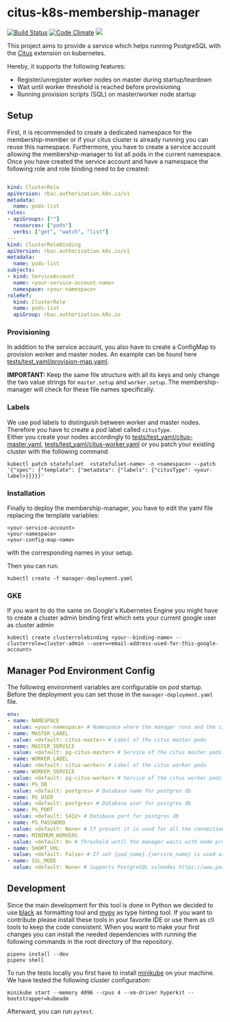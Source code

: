# citus-k8s-membership-manager
[![Build Status](https://travis-ci.com/bakdata/citus-k8s-membership-manager.svg?branch=master)](https://travis-ci.com/bakdata/citus-k8s-membership-manager)
[![Code Climate](https://codeclimate.com/github/bakdata/citus-k8s-membership-manager/badges/gpa.svg)](https://codeclimate.com/github/bakdata/citus-k8s-membership-manager)
[![](https://img.shields.io/docker/automated/jrottenberg/ffmpeg.svg)](https://hub.docker.com/r/bakdata/citus-k8s-membership-manager)


This project aims to provide a service which helps running PostgreSQL with the [Citus](https://github.com/citusdata/citus) extension on kubernetes.

Hereby, it supports the following features:

- Register/unregister worker nodes on master during startup/teardown
- Wait until worker threshold is reached before provisioning
- Running provision scripts (SQL) on master/worker node startup

## Setup

First, it is recommended to create a dedicated namespace for the membership-member or if your citus cluster is already running you can reuse this namespace. Furthermore, you have to create a service account allowing the membership-manager to list all pods in the current namespace.
Once you have created the service account and have a namespace the following role and role binding need to be created:

```yaml

kind: ClusterRole
apiVersion: rbac.authorization.k8s.io/v1
metadata:
  name: pods-list
rules:
- apiGroups: [""]
  resources: ["pods"]
  verbs: ["get", "watch", "list"]
---
kind: ClusterRoleBinding
apiVersion: rbac.authorization.k8s.io/v1
metadata:
  name: pods-list
subjects:
- kind: ServiceAccount
  name: <your-service-account-name>
  namespace: <your-namespace>
roleRef:
  kind: ClusterRole
  name: pods-list
  apiGroup: rbac.authorization.k8s.io

```

### Provisioning

In addition to the service account, you also have to create a ConfigMap to provision worker and master nodes. An example can be found here [tests/test\_yaml/provision-map.yaml](tests/test\_yaml/provision-map.yaml).

**IMPORTANT:** Keep the same file structure with all its keys and only change the two value strings for `master.setup` and `worker.setup`. The membership-manager will check for these file names specifically.

### Labels

We use pod labels to distinguish between worker and master nodes. Therefore you have to create a pod label called `citusType`.   
Either you create your nodes accordingly to [tests/test\_yaml/citus-master.yaml](tests/test\_yaml/citus-master.yaml), [tests/test\_yaml/citus-worker.yaml](tests/test\_yaml/citus-worker.yaml) or you patch your existing cluster with the following command.

```
kubectl patch statefulset  <statefulset-name> -n <namespace> --patch '{"spec": {"template": {"metadata": {"labels": {"citusType": <your-label>}}}}}'
```


### Installation

Finally to deploy the membership-manager, you have to edit the yaml file replacing the template variables: 

```
<your-service-account>
<your-namespace>
<your-config-map-name>
```

with the corresponding names in your setup.

Then you can run:

```
kubectl create -f manager-deployment.yaml
``` 


### GKE

If you want to do the same on Google's Kubernetes Engine you might have to create a cluster admin binding first which sets your current google user as cluster admin

```shell
kubectl create clusterrolebinding <your--binding-name> --clusterrole=cluster-admin --user=<email-address-used-for-this-google-account>
```

## Manager Pod Environment Config

The following environment variables are configurable on pod startup. Before the deployment you can set those in the `manager-deployment.yaml` file.

```yml
env:
- name: NAMESPACE
  value: <your-namespace> # Namespace where the manager runs and the citus cluster is supposed to be
- name: MASTER_LABEL
  value: <default: citus-master> # Label of the citus master pods
- name: MASTER_SERVICE
  value: <default: pg-citus-master> # Service of the citus master pods
- name: WORKER_LABEL
  value: <default: citus-worker> # Label of the citus worker pods
- name: WORKER_SERVICE
  value: <default: pg-citus-worker> # Service of the citus worker pods
- name: PG_DB
  value: <default: postgres> # Database name for postgres db
- name: PG_USER
  value: <default: postgres> # Database user for postgres db
- name: PG_PORT
  value: <default: 5432> # Database port for postgres db
- name: PG_PASSWORD
  value: <default: None> # If present it is used for all the connections to the pg nodes
- name: MINIMUM_WORKERS
  value: <default: 0> # Threshold until the manager waits with node provisioning
- name: SHORT_URL
  value: <default: False> # If set {pod_name}.{service_name} is used as host pattern instead of {pod_name}.{service_name}.{namespace}.svc.cluster.local
- name: SSL_MODE
  value: <default: None> # Supports PostgreSQL sslmodes https://www.postgresql.org/docs/current/libpq-ssl.html
```

## Development

Since the main development for this tool is done in Python we decided to use [black](https://github.com/ambv/black) as formatting tool and [mypy](http://mypy-lang.org/) as type hinting tool. If you want to contribute please install these tools in your favorite IDE or use them as cli tools to keep the code consistent. When you want to make your first changes you can install the needed dependencies with running the following commands in the root directory of the repository.

```shell
pipenv install --dev
pipenv shell
```

To run the tests locally you first have to install [minikube](https://kubernetes.io/docs/setup/minikube/) on your machine. We have tested the following cluster configuration:

```shell
minikube start --memory 4096 --cpus 4 --vm-driver hyperkit --bootstrapper=kubeadm
```

Afterward, you can run `pytest`.
